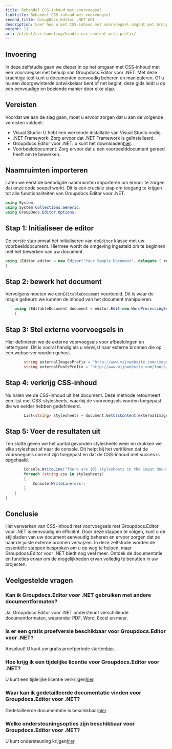 ```yaml
---
title: Behandel CSS-inhoud met voorvoegsel
linktitle: Behandel CSS-inhoud met voorvoegsel
second_title: GroupDocs.Editor .NET API
description: Leer hoe u met CSS-inhoud met voorvoegsel omgaat met Groupdocs.Editor voor .NET in deze gedetailleerde stapsgewijze zelfstudie. Perfect voor ontwikkelaars van alle niveaus.
weight: 11
url: /nl/net/css-handling/handle-css-content-with-prefix/
---
```

## Invoering
In deze zelfstudie gaan we dieper in op het omgaan met CSS-inhoud met een voorvoegsel met behulp van Groupdocs.Editor voor .NET. Met deze krachtige tool kunt u documenten eenvoudig beheren en manipuleren. Of u nu een doorgewinterde ontwikkelaar bent of net begint, deze gids leidt u op een eenvoudige en boeiende manier door elke stap.
## Vereisten
Voordat we aan de slag gaan, moet u ervoor zorgen dat u aan de volgende vereisten voldoet:
- Visual Studio: U hebt een werkende installatie van Visual Studio nodig.
- .NET Framework: Zorg ervoor dat .NET Framework is geïnstalleerd.
-  Groupdocs.Editor voor .NET: u kunt het downloaden[hier](https://releases.groupdocs.com/editor/net/).
- Voorbeelddocument: Zorg ervoor dat u een voorbeelddocument gereed heeft om te bewerken.
## Naamruimten importeren
Laten we eerst de benodigde naamruimten importeren om ervoor te zorgen dat onze code soepel werkt. Dit is een cruciale stap om toegang te krijgen tot alle functionaliteiten van Groupdocs.Editor voor .NET.
```csharp
using System;
using System.Collections.Generic;
using GroupDocs.Editor.Options;
```
## Stap 1: Initialiseer de editor
 De eerste stap omvat het initialiseren van de`Editor` klasse met uw voorbeelddocument. Hiermee wordt de omgeving ingesteld om te beginnen met het bewerken van uw document.
```csharp
using (Editor editor = new Editor("Your Sample Document", delegate { return new WordProcessingLoadOptions(); }))
{
```
## Stap 2: bewerk het document
Vervolgens moeten we een`EditableDocument` voorbeeld. Dit is waar de magie gebeurt: we kunnen de inhoud van het document manipuleren.
```csharp
    using (EditableDocument document = editor.Edit(new WordProcessingEditOptions()))
    {
```
## Stap 3: Stel externe voorvoegsels in
Hier definiëren we de externe voorvoegsels voor afbeeldingen en lettertypen. Dit is vooral handig als u verwijst naar externe bronnen die op een webserver worden gehost.
```csharp
        string externalImagesPrefix = "http://www.mijnwebsite.com/images/id=”;
        string externalFontsPrefix = "http://www.mijnwebsite.com/fonts/id=”;
```
## Stap 4: verkrijg CSS-inhoud
Nu halen we de CSS-inhoud uit het document. Deze methode retourneert een lijst met CSS-stylesheets, waarbij de voorvoegsels worden toegepast die we eerder hebben gedefinieerd.
```csharp
        List<string> stylesheets = document.GetCssContent(externalImagesPrefix, externalFontsPrefix);
```
## Stap 5: Voer de resultaten uit
Ten slotte geven we het aantal gevonden stylesheets weer en drukken we elke stylesheet af naar de console. Dit helpt bij het verifiëren dat de voorvoegsels correct zijn toegepast en dat de CSS-inhoud met succes is opgehaald.
```csharp
        Console.WriteLine("There are {0} stylesheets in the input document", stylesheets.Count);
        foreach (string css in stylesheets)
        {
            Console.WriteLine(css);
        }
    }
}
```
## Conclusie
Het verwerken van CSS-inhoud met voorvoegsels met Groupdocs.Editor voor .NET is eenvoudig en efficiënt. Door deze stappen te volgen, kunt u de stijlbladen van uw document eenvoudig beheren en ervoor zorgen dat ze naar de juiste externe bronnen verwijzen. In deze zelfstudie worden de essentiële stappen besproken om u op weg te helpen, maar Groupdocs.Editor voor .NET biedt nog veel meer. Ontdek de documentatie en functies ervan om de mogelijkheden ervan volledig te benutten in uw projecten.
## Veelgestelde vragen
### Kan ik Groupdocs.Editor voor .NET gebruiken met andere documentformaten?
Ja, Groupdocs.Editor voor .NET ondersteunt verschillende documentformaten, waaronder PDF, Word, Excel en meer.
### Is er een gratis proefversie beschikbaar voor Groupdocs.Editor voor .NET?
 Absoluut! U kunt uw gratis proefperiode starten[hier](https://releases.groupdocs.com/).
### Hoe krijg ik een tijdelijke licentie voor Groupdocs.Editor voor .NET?
 U kunt een tijdelijke licentie verkrijgen[hier](https://purchase.groupdocs.com/temporary-license/).
### Waar kan ik gedetailleerde documentatie vinden voor Groupdocs.Editor voor .NET?
 Gedetailleerde documentatie is beschikbaar[hier](https://tutorials.groupdocs.com/editor/net/).
### Welke ondersteuningsopties zijn beschikbaar voor Groupdocs.Editor voor .NET?
 U kunt ondersteuning krijgen[hier](https://forum.groupdocs.com/c/editor/20).